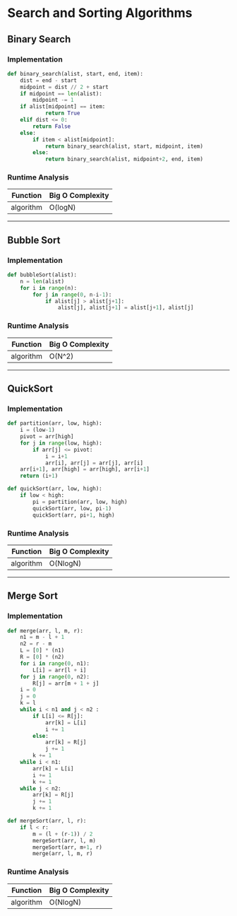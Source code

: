 # Search and Sorting Algorithms

## Binary Search

### Implementation

```python
def binary_search(alist, start, end, item):
    dist = end - start
    midpoint = dist // 2 + start
    if midpoint == len(alist):
        midpoint -= 1
    if alist[midpoint] == item:
            return True
    elif dist <= 0:
        return False
    else:
        if item < alist[midpoint]:
            return binary_search(alist, start, midpoint, item)
        else:
            return binary_search(alist, midpoint+2, end, item)
```

### Runtime Analysis

| Function         | Big O Complexity |
| ---------------- | ---------------- |
| algorithm        | O(logN)         |

---

## Bubble Sort

### Implementation

```python
def bubbleSort(alist):
    n = len(alist)
    for i in range(n):
        for j in range(0, n-i-1):
            if alist[j] > alist[j+1]:
                alist[j], alist[j+1] = alist[j+1], alist[j]
```

### Runtime Analysis

| Function         | Big O Complexity |
| ---------------- | ---------------- |
| algorithm        | O(N^2)         |

---

## QuickSort

### Implementation

```python
def partition(arr, low, high): 
    i = (low-1)         
    pivot = arr[high]  
    for j in range(low, high): 
        if arr[j] <= pivot: 
            i = i+1 
            arr[i], arr[j] = arr[j], arr[i] 
    arr[i+1], arr[high] = arr[high], arr[i+1] 
    return (i+1) 

def quickSort(arr, low, high): 
    if low < high: 
        pi = partition(arr, low, high) 
        quickSort(arr, low, pi-1) 
        quickSort(arr, pi+1, high) 
```

### Runtime Analysis

| Function         | Big O Complexity |
| ---------------- | ---------------- |
| algorithm        | O(NlogN)         |

---

## Merge Sort

### Implementation

```python
def merge(arr, l, m, r): 
    n1 = m - l + 1
    n2 = r - m 
    L = [0] * (n1) 
    R = [0] * (n2) 
    for i in range(0, n1): 
        L[i] = arr[l + i] 
    for j in range(0, n2): 
        R[j] = arr[m + 1 + j] 
    i = 0    
    j = 0    
    k = l   
    while i < n1 and j < n2 : 
        if L[i] <= R[j]: 
            arr[k] = L[i] 
            i += 1
        else: 
            arr[k] = R[j] 
            j += 1
        k += 1
    while i < n1: 
        arr[k] = L[i] 
        i += 1
        k += 1
    while j < n2: 
        arr[k] = R[j] 
        j += 1
        k += 1

def mergeSort(arr, l, r): 
    if l < r: 
        m = (l + (r-1)) / 2
        mergeSort(arr, l, m) 
        mergeSort(arr, m+1, r) 
        merge(arr, l, m, r) 
```

### Runtime Analysis

| Function         | Big O Complexity |
| ---------------- | ---------------- |
| algorithm        | O(NlogN)         |
